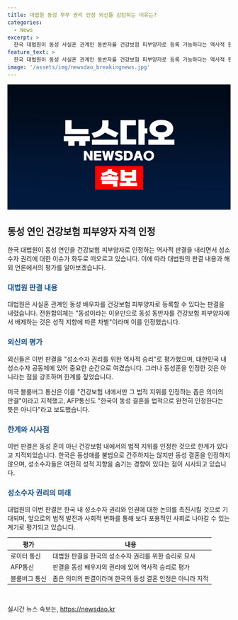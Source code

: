 ```yaml
---
title: 대법원 동성 부부 권리 인정 외신들 감탄하는 이유는?
categories:
  - News
excerpt: >
  한국 대법원이 동성 사실혼 관계인 동반자를 건강보험 피부양자로 등록 가능하다는 역사적 판결을 내렸습니다. 세계 외신들은 이를 한국 성소수자 권리의 승리로 평가하고 있으나, 동성 결혼을 인정한 것은 아니라는 한계를 짚었습니다. 이번 판결은 한국의 성소수자 권리에 대한 중요한 순간으로 평가되고 있습니다. 미국 블룸버그 통신은 이를 건강보험 내에서의 법적 지위를 인정하는 좁은 의미의 판결이라지만, 대한민국에서는 동성 결혼을 인정하지 않는 현실도 짚었습니다.
feature_text: >
  한국 대법원이 동성 사실혼 관계인 동반자를 건강보험 피부양자로 등록 가능하다는 역사적 판결을 내렸습니다. 세계 외신들은 이를 한국 성소수자 권리의 승리로 평가하고 있으나, 동성 결혼을 인정한 것은 아니라는 한계를 짚었습니다. 이번 판결은 한국의 성소수자 권리에 대한 중요한 순간으로 평가되고 있습니다. 미국 블룸버그 통신은 이를 건강보험 내에서의 법적 지위를 인정하는 좁은 의미의 판결이라지만, 대한민국에서는 동성 결혼을 인정하지 않는 현실도 짚었습니다.
image: '/assets/img/newsdao_breakingnews.jpg'
---
```


<p><img src="/assets/img/newsdao_breakingnews.jpg" alt="firstkoreanews 속보" /></p>

<h2 data-ke-size="size26">동성 연인 건강보험 피부양자 자격 인정</h2>

<p data-ke-size="size16">한국 대법원이 동성 연인을 건강보험 피부양자로 인정하는 역사적 판결을 내리면서 성소수자 권리에 대한 이슈가 화두로 떠오르고 있습니다. 이에 따라 대법원의 판결 내용과 해외 언론에서의 평가를 알아보겠습니다.</p>

<h3><b><span style="color: #1a5490;">대법원 판결 내용</span></b></h3>

<p data-ke-size="size16">대법원은 사실혼 관계인 동성 배우자를 건강보험 피부양자로 등록할 수 있다는 판결을 내렸습니다. 전원합의체는 "동성이라는 이유만으로 동성 동반자를 건강보험 피부양자에서 배제하는 것은 성적 지향에 따른 차별"이라며 이를 인정했습니다.</p>

<h3><b><span style="color: #1a5490;">외신의 평가</span></b></h3>

<p data-ke-size="size16">외신들은 이번 판결을 "성소수자 권리를 위한 역사적 승리"로 평가했으며, 대한민국 내 성소수자 공동체에 있어 중요한 순간으로 여겼습니다. 그러나 동성혼을 인정한 것은 아니라는 점을 강조하며 한계를 짚었습니다.</p>

<p data-ke-size="size16">미국 블룸버그 통신은 이를 "건강보험 내에서만 그 법적 지위를 인정하는 좁은 의미의 판결"이라고 지적했고, AFP통신도 "한국이 동성 결혼을 법적으로 완전히 인정한다는 뜻은 아니다"라고 보도했습니다.</p>

<h3><b><span style="color: #1a5490;">한계와 시사점</span></b></h3>

<p data-ke-size="size16">이번 판결은 동성 혼이 아닌 건강보험 내에서의 법적 지위를 인정한 것으로 한계가 있다고 지적되었습니다. 한국은 동성애를 불법으로 간주하지는 않지만 동성 결혼을 인정하지 않으며, 성소수자들은 여전히 성적 지향을 숨기는 경향이 있다는 점이 시사되고 있습니다.</p>

<h3><b><span style="color: #1a5490;">성소수자 권리의 미래</span></b></h3>

<p data-ke-size="size16">대법원의 이번 판결은 한국 내 성소수자 권리와 인권에 대한 논의를 촉진시킬 것으로 기대되며, 앞으로의 법적 발전과 사회적 변화를 통해 보다 포용적인 사회로 나아갈 수 있는 계기로 평가되고 있습니다.</p>

<table>
    <thead>
        <tr>
            <th scope="col">평가</th>
            <th scope="col">내용</th>
        </tr>
    </thead>
    <tbody>
        <tr>
            <td>로이터 통신</td>
            <td>대법원 판결을 한국의 성소수자 권리를 위한 승리로 묘사</td>
        </tr>
        <tr>
            <td>AFP통신</td>
            <td>판결을 동성 배우자의 권리에 있어 역사적 승리로 평가</td>
        </tr>
        <tr>
            <td>블룸버그 통신</td>
            <td>좁은 의미의 판결이라며 한국의 동성 결혼 인정은 아니라 지적</td>
        </tr>
    </tbody>
</table>

<p data-ke-size="size16">&nbsp;</p>
실시간 뉴스 속보는, <a href="https://newsdao.kr" rel="dofollow">https://newsdao.kr</a>


